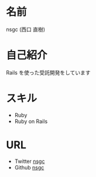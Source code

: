 # 名前

nsgc (西口 直樹)

# 自己紹介

Rails を使った受託開発をしています

# スキル

- Ruby
- Ruby on Rails

# URL

- Twitter [nsgc](https://twitter.com/nsgc)
- Github [nsgc](https://github.com/nsgc)
